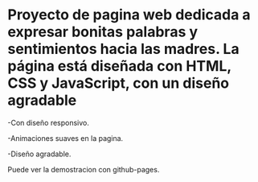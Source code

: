 # Proyecto de pagina web dedicada a expresar bonitas palabras y sentimientos hacia las madres. La página está diseñada con HTML, CSS y JavaScript, con un diseño agradable

-Con diseño responsivo.

-Animaciones suaves en la pagina.

-Diseño agradable.

Puede ver la demostracion con github-pages.